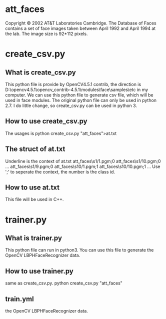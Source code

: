 # att_faces
Copyright © 2002 AT&T Laboratories Cambridge.
The Database of Faces contains a set of face images taken between April 1992 and April 1994 at the lab.
The image size is 92*112 pixels.

# create_csv.py
## What is create_csv.py
This python file is provide by OpenCV4.5.1 contrib, the direction is D:\opencv4.5.1\opencv_contrib-4.5.1\modules\face\samples\etc in my computer.
We can use this python file to generate csv file, which will be used in face modules.
The original python file can only be used in python 2.7.
I do little change, so create_csv.py can be used in python 3.

## How to use create_csv.py
The usages is 
python create_csv.py "att_faces">at.txt

## The struct of at.txt
Underline is the context of at.txt
att_faces\s1/1.pgm;0
att_faces\s1/10.pgm;0
...
att_faces\s1/9.pgm;0
att_faces\s10/1.pgm;1
att_faces\s10/10.pgm;1
...
Use ';' to seperate the context, the number is the class id.

## How to use at.txt
This file will be used in C++.

# trainer.py
## What is trainer.py
This python file can run in python3.
You can use this file to generate the OpenCV LBPHFaceRecognizer data.

## How to use trainer.py
same as create_csv.py.
python create_csv.py "att_faces"

## train.yml
the OpenCV LBPHFaceRecognizer data.